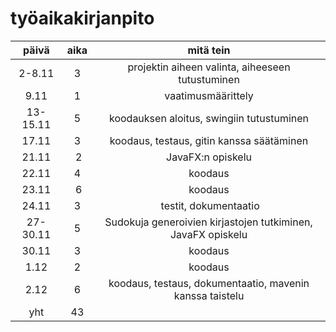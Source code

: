 # työaikakirjanpito

| päivä | aika | mitä tein  |
| :----:|:----:| :-----:|
| 2-8.11 |  3   | projektin aiheen valinta, aiheeseen tutustuminen |
| 9.11   |  1   | vaatimusmäärittely |
|13-15.11|  5   | koodauksen aloitus, swingiin tutustuminen |
|17.11   |  3   | koodaus, testaus, gitin kanssa säätäminen |
|21.11   |  2   | JavaFX:n opiskelu
|22.11   |  4   | koodaus |
|23.11   |  6   | koodaus |
|24.11   |  3   | testit, dokumentaatio |
|27-30.11|  5   | Sudokuja generoivien kirjastojen tutkiminen, JavaFX opiskelu |
|30.11   |  3   | koodaus |
|1.12    |  2   | koodaus |
|2.12    |  6   | koodaus, testaus, dokumentaatio, mavenin kanssa taistelu |
| yht    |  43  | |
